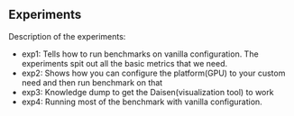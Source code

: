 ## Experiments

Description of the experiments:

- exp1: Tells how to run benchmarks on vanilla configuration. The experiments
spit out all the basic metrics that we need.
- exp2: Shows how you can configure the platform(GPU) to your custom need and
then run benchmark on that
- exp3: Knowledge dump to get the Daisen(visualization tool) to work
- exp4: Running most of the benchmark with vanilla configuration.
